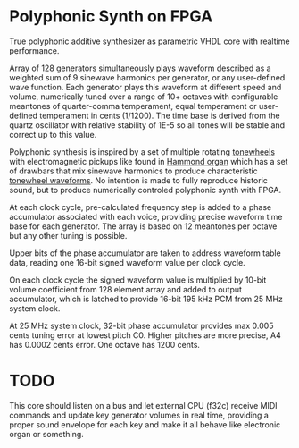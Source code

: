 # Polyphonic Synth on FPGA

True polyphonic additive synthesizer as parametric VHDL core with 
realtime performance.

Array of 128 generators simultaneously plays waveform described as a weighted
sum of 9 sinewave harmonics per generator, or any user-defined wave function.
Each generator plays this waveform at different speed and volume, numerically 
tuned over a range of 10+ octaves with configurable meantones of
quarter-comma temperament, equal temperament or user-defined
temperament in cents (1/1200).
The time base is derived from the quartz oscillator with relative
stability of 1E-5 so all tones will be stable and correct up to this
value.

Polyphonic synthesis is inspired by a set of multiple rotating
[tonewheels](https://en.wikipedia.org/wiki/Tonewheel) with
electromagnetic pickups like found in
[Hammond organ](https://en.wikipedia.org/wiki/Hammond_organ) which
has a set of drawbars that mix sinewave harmonics to produce characteristic
[tonewheel waveforms](https://www.soundonsound.com/techniques/synthesizing-tonewheel-organs).
No intention is made to fully reproduce historic sound, but 
to produce numerically controled polyphonic synth with FPGA.

At each clock cycle, pre-calculated frequency step is added to a
phase accumulator associated with each voice, providing precise
waveform time base for each generator. The array is based on
12 meantones per octave but any other tuning is possible.

Upper bits of the phase accumulator are taken to address waveform
table data, reading one 16-bit signed waveform value per clock cycle.

On each clock cycle the signed waveform value is multiplied by 10-bit volume
coefficient from 128 element array and added to output accumulator,
which is latched to provide 16-bit 195 kHz PCM from 25 MHz system clock.

At 25 MHz system clock, 32-bit phase accumulator provides max 0.005 cents
tuning error at lowest pitch C0. Higher pitches are more precise,
A4 has 0.0002 cents error. One octave has 1200 cents.

# TODO

This core should listen on a bus and let external CPU (f32c) receive
MIDI commands and update key generator volumes in real time, 
providing a proper sound envelope for each key and make it all behave
like electronic organ or something.
